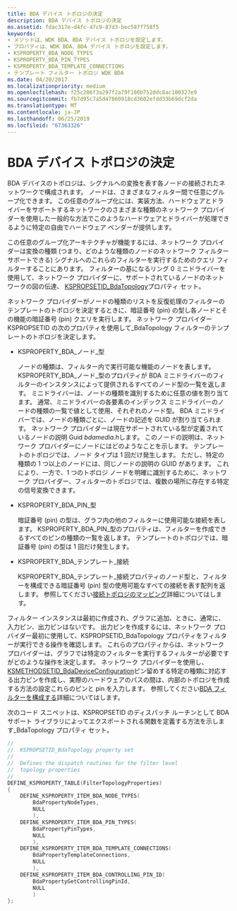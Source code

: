 ```yaml
---
title: BDA デバイス トポロジの決定
description: BDA デバイス トポロジの決定
ms.assetid: fdac317e-d4fc-47c9-87d3-bec597f758f5
keywords:
- メソッドは、WDK BDA、BDA デバイス トポロジを設定します。
- プロパティは、WDK BDA、BDA デバイス トポロジを設定します。
- KSPROPERTY_BDA_NODE_TYPES
- KSPROPERTY_BDA_PIN_TYPES
- KSPROPERTY_BDA_TEMPLATE_CONNECTIONS
- テンプレート フィルター トポロジ WDK BDA
ms.date: 04/20/2017
ms.localizationpriority: medium
ms.openlocfilehash: f25c206f3a297f2a79f100b752ddc8ac100327e9
ms.sourcegitcommit: fb7d95c7a5d47860918cd3602efdd33b69dcf2da
ms.translationtype: MT
ms.contentlocale: ja-JP
ms.lasthandoff: 06/25/2019
ms.locfileid: "67363326"
---
```

# <a name="determining-bda-device-topology"></a>BDA デバイス トポロジの決定





BDA デバイスのトポロジは、シグナルへの変換を表す各ノードの接続されたネットワークで構成されます。 ノードは、さまざまなフィルター間で任意にグループ化できます。 この任意のグループ化には、実装方法、ハードウェアとドライバーをサポートするネットワークのさまざまな種類のネットワーク プロバイダーを使用した一般的な方法でこのようなハードウェアとドライバーが処理できるように特定の自由でハードウェア ベンダーが提供します。

この任意のグループ化アーキテクチャが機能するには、ネットワーク プロバイダーは変換の種類 (つまり、どのような種類のノードのネットワーク フィルター サポートできる) シグナルへのこれらのフィルターを実行するためのクエリ フィルターすることにあります。 フィルターの基になるリング 0 ミニドライバーを使用して、ネットワーク プロバイダーに、サポートされているノードのネットワークの図の伝達、 [KSPROPSETID\_BdaTopology](https://docs.microsoft.com/windows-hardware/drivers/stream/kspropsetid-bdatopology)プロパティ セット。

ネットワーク プロバイダーがノードの種類のリストを反復処理のフィルターのテンプレートのトポロジを決定するときに、暗証番号 (pin) の型し各ノードとその機能の暗証番号 (pin) クエリを実行します。 ネットワーク プロバイダー KSPROPSETID の次のプロパティを使用して\_BdaTopology フィルターのテンプレートのトポロジを決定します。

-   KSPROPERTY\_BDA\_ノード\_型

    ノードの種類は、フィルター内で実行可能な機能のノードを表します。 KSPROPERTY\_BDA\_ノード\_型のプロパティが BDA ミニドライバーのフィルターのインスタンスによって提供されるすべてのノード型の一覧を返します。 ミニドライバーは、ノードの種類を識別するために任意の値を割り当てます。 通常、ミニドライバーの各要素のインデックス ミニドライバーのノードの種類の一覧で値として使用、それぞれのノード型。 BDA ミニドライバーでは、ノードの種類ごとに、ノードの記述を GUID が割り当てられます。 ネットワーク プロバイダーは現在サポートされている型が定義されているノードの説明 Guid *bdamedia.h*します。 このノードの説明は、ネットワーク プロバイダーにノードにはどのようなことを示します。 テンプレートのトポロジでは、ノード タイプは 1 回だけ発生します。 ただし、特定の種類の 1 つ以上のノードには、同じノードの説明の GUID があります。 これにより、一方で、1 つのトポロジ ノードを明確に識別するために、ネットワーク プロバイダー、フィルターのトポロジでは、複数の場所に存在する特定の信号変換できます。

-   KSPROPERTY\_BDA\_PIN\_型

    暗証番号 (pin) の型は、グラフ内の他のフィルターに使用可能な接続を表します。 KSPROPERTY\_BDA\_PIN\_型のプロパティは、フィルターを作成できるすべてのピンの種類の一覧を返します。 テンプレートのトポロジでは、暗証番号 (pin) の型は 1 回だけ発生します。

-   KSPROPERTY\_BDA\_テンプレート\_接続

    KSPROPERTY\_BDA\_テンプレート\_接続プロパティのノード型と、フィルターを構成できる暗証番号 (pin) 型の使用可能なすべての接続を表す配列を返します。 参照してください[接続トポロジのマッピング](mapping-connection-topology.md)詳細についてはします。

フィルター インスタンスは最初に作成され、グラフに追加、ときに、通常に、入力ピン、出力ピンはないです。 出力ピンを作成するには、ネットワーク プロバイダー最初に使用して、KSPROPSETID\_BdaTopology プロパティをフィルターが実行できる操作を確認します。 これらのプロパティからは、ネットワーク プロバイダーは、グラフでは特定のフィルターを実行するフィルターが必要ですがどのような操作を決定します。 ネットワーク プロバイダーを使用し、 [KSMETHODSETID\_BdaDeviceConfiguration](https://docs.microsoft.com/windows-hardware/drivers/stream/ksmethodsetid-bdadeviceconfiguration)ピン留めする特定の種類に対応する出力ピンを作成し、実際のハードウェアのパスの間は、内部のトポロジを作成する方法の設定これらのピンと pin を入力します。 参照してください[BDA フィルターを構成する](configuring-a-bda-filter.md)詳細についてはします。

次のコード スニペットは、KSPROPSETID のディスパッチ ルーチンとして BDA サポート ライブラリによってエクスポートされる関数を定義する方法を示します\_BdaTopology プロパティ セット。

```cpp
//
//  KSPROPSETID_BdaTopology property set
//
//  Defines the dispatch routines for the filter level
//  topology properties
//
DEFINE_KSPROPERTY_TABLE(FilterTopologyProperties)
{
    DEFINE_KSPROPERTY_ITEM_BDA_NODE_TYPES(
        BdaPropertyNodeTypes,
        NULL
        ),
    DEFINE_KSPROPERTY_ITEM_BDA_PIN_TYPES(
        BdaPropertyPinTypes,
        NULL
        ),
    DEFINE_KSPROPERTY_ITEM_BDA_TEMPLATE_CONNECTIONS(
        BdaPropertyTemplateConnections,
        NULL
        ),
    DEFINE_KSPROPERTY_ITEM_BDA_CONTROLLING_PIN_ID(
        BdaPropertyGetControllingPinId,
        NULL
        )
};
```

 

 




